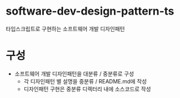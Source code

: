 # software-dev-design-pattern-ts
타입스크립트로 구현하는 소프트웨어 개발 디자인패턴

# 구성
- 소프트웨어 개발 디자인패턴을 대분류 / 중분류로 구성
  - 각 디자인패턴 별 설명을 중분류 / README.md에 작성
  - 디자인패턴 구현은 중분류 디렉터리 내에 소스코드로 작성

